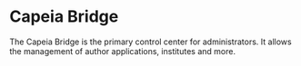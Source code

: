 # Capeia Bridge

The Capeia Bridge is the primary control center for administrators.
It allows the management of author applications, institutes and more.
